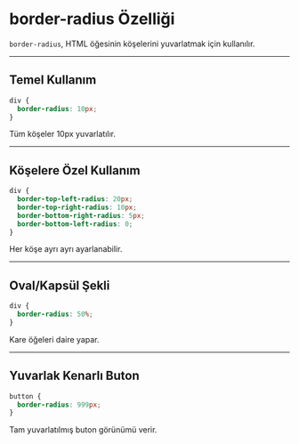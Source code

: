 # border-radius Özelliği

`border-radius`, HTML öğesinin köşelerini yuvarlatmak için kullanılır.

---

## Temel Kullanım

```css
div {
  border-radius: 10px;
}
```

Tüm köşeler 10px yuvarlatılır.

---

## Köşelere Özel Kullanım

```css
div {
  border-top-left-radius: 20px;
  border-top-right-radius: 10px;
  border-bottom-right-radius: 5px;
  border-bottom-left-radius: 0;
}
```

Her köşe ayrı ayrı ayarlanabilir.

---

## Oval/Kapsül Şekli

```css
div {
  border-radius: 50%;
}
```

Kare öğeleri daire yapar.

---

## Yuvarlak Kenarlı Buton

```css
button {
  border-radius: 999px;
}
```

Tam yuvarlatılmış buton görünümü verir.
